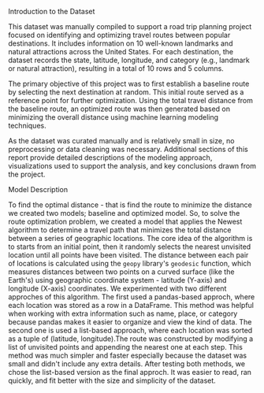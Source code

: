 Introduction to the Dataset

This dataset was manually compiled to support a road trip planning project focused on identifying and optimizing travel routes between popular destinations. It includes information on 10 well-known landmarks and natural attractions across the United States. For each destination, the dataset records the state, latitude, longitude, and category (e.g., landmark or natural attraction), resulting in a total of 10 rows and 5 columns.

The primary objective of this project was to first establish a baseline route by selecting the next destination at random. This initial route served as a reference point for further optimization. Using the total travel distance from the baseline route, an optimized route was then generated based on minimizing the overall distance using machine learning modeling techniques.

As the dataset was curated manually and is relatively small in size, no preprocessing or data cleaning was necessary. Additional sections of this report provide detailed descriptions of the modeling approach, visualizations used to support the analysis, and key conclusions drawn from the project.

Model Description 

To find the optimal distance - that is find the route to minimize the distance we created two models; baseline and optimized model. So, to solve the route optimization problem, we created a model that applies the Newest algorithm to determine a travel path that minimizes the total distance between a series of geographic locations. The core idea of the algorithm is to starts from an initial point, then it randomly selects the nearest unvisited location until all points have been visited. The distance between each pair of locations is calculated using the `geopy` library's `geodesic` function, which measures distances between two points on a curved surface (like the Earth's) using geographic coordinate system - latitude (Y-axis) and longitude (X-axis) coordinates. 
We experimented with two different approches of this algorithm. The first used a pandas-based approch, where each location was stored as a row in a DataFrame. This method was helpful when working with extra information such as name, place, or category because pandas makes it easier to organize and view the kind of data. The second one is used a list-based approach, where each location was sorted as a tuple of (latitude, longitude).The route was constructed by modifying a list of unvisited points and appending the nearest one at each step. This method was much simpler and faster especially because the dataset was small and didn't include any extra details. 
After testing both methods, we chose the list-based version as the final approch. It was easier to read, ran quickly, and fit better with the size and simplicity of the dataset. 